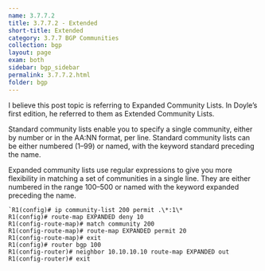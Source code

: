 ```yaml
---
name: 3.7.7.2
title: 3.7.7.2 - Extended
short-title: Extended
category: 3.7.7 BGP Communities
collection: bgp
layout: page
exam: both
sidebar: bgp_sidebar
permalink: 3.7.7.2.html
folder: bgp
---
```

I believe this post topic is referring to Expanded Community Lists. In Doyle’s first edition, he referred to them as Extended Community Lists.

Standard community lists enable you to specify a single community, either by number or in the AA:NN format, per line. Standard community lists can be either numbered (1–99) or named, with the keyword standard preceding the name.

Expanded community lists use regular expressions to give you more flexibility in matching a set of communities in a single line. They are either numbered in the range 100–500 or named with the keyword expanded preceding the name.
```
`R1(config)# ip community-list 200 permit .\*:1\*
R1(config)# route-map EXPANDED deny 10
R1(config-route-map)# match community 200
R1(config-route-map)# route-map EXPANDED permit 20
R1(config-route-map)# exit
R1(config)# router bgp 100
R1(config-router)# neighbor 10.10.10.10 route-map EXPANDED out
R1(config-router)# exit
````